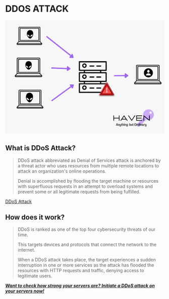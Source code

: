 # DDOS ATTACK

![DDOS Attack](./static/DDOS%20Attack.png)

## What is DDoS Attack?

> DDoS attack abbreviated as Denial of   Services attack is anchored by a threat actor who uses resources from multiple remote locations to attack an organization's online operations.
>
> Denial is accomplished by flooding the target machine or resources with superfluous requests in an attempt to overload systems and prevent some or all legitimate requests from being fulfilled.

[DDoS Attack](https://greywizard.com/shield/ddos-protection)

## How does it work?

> DDoS is ranked as one of the top four cybersecurity threats of our time.
>
> This targets devices and protocols that connect the network to the internet.
>
> When a DDoS attack takes place, the target experiences a sudden interruption in one or more services as the attack has flooded the resources with HTTP requests and traffic, denying access to legitimate users.

[***Want to check how strong your servers are? Initiate a DDoS attack on your servers now!***](http://localhost:8000/DDoS_Simulator)
